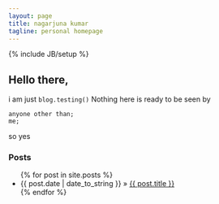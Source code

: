 ```yaml
---
layout: page
title: nagarjuna kumar
tagline: personal homepage
---
```

{% include JB/setup %}

## Hello there,
i am just `blog.testing()`
Nothing here is ready to be seen by

	anyone other than;
	me;

so yes

### Posts

<ul class="posts">
  {% for post in site.posts %}
    <li><span>{{ post.date | date_to_string }}</span> &raquo; <a href="{{ BASE_PATH }}{{ post.url }}">{{ post.title }}</a></li>
  {% endfor %}
</ul>



